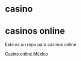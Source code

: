 # casino
<h1>casinos online</h1>
Este es un repo para casinos online

<a href="http://casino.caliente.mx/">Casino online México</a>
